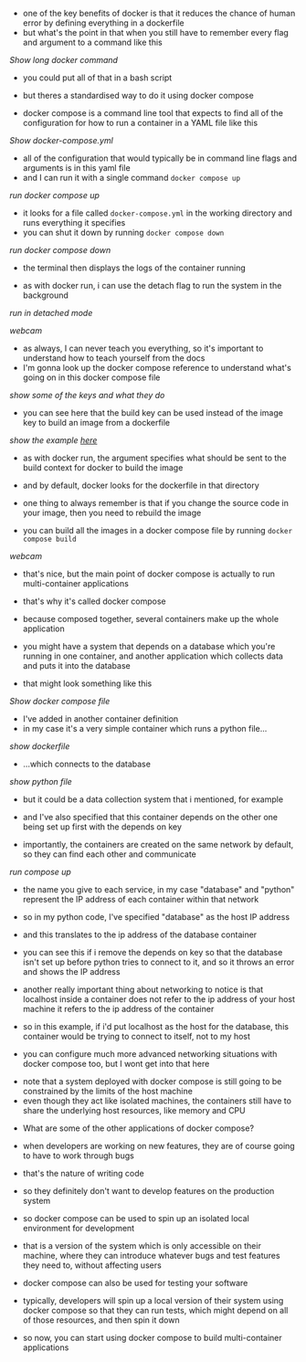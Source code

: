 <!-- MOTIVATION -->

- one of the key benefits of docker is that it reduces the chance of human error by defining everything in a dockerfile
- but what's the point in that when you still have to remember every flag and argument to a command like this

_Show long docker command_

- you could put all of that in a bash script
- but theres a standardised way to do it using docker compose

- docker compose is a command line tool that expects to find all of the configuration for how to run a container in a YAML file like this

_Show docker-compose.yml_

- all of the configuration that would typically be in command line flags and arguments is in this yaml file
- and I can run it with a single command `docker compose up`

_run docker compose up_

- it looks for a file called `docker-compose.yml` in the working directory and runs everything it specifies
- you can shut it down by running `docker compose down`

_run docker compose down_

- the terminal then displays the logs of the container running

- as with docker run, i can use the detach flag to run the system in the background

_run in detached mode_

_webcam_

- as always, I can never teach you everything, so it's important to understand how to teach yourself from the docs
- I'm gonna look up the docker compose reference to understand what's going on in this docker compose file

_show some of the keys and what they do_

- you can see here that the build key can be used instead of the image key to build an image from a dockerfile

_show the example [here](https://docs.docker.com/compose/)_

- as with docker run, the argument specifies what should be sent to the build context for docker to build the image
- and by default, docker looks for the dockerfile in that directory

- one thing to always remember is that if you change the source code in your image, then you need to rebuild the image
- you can build all the images in a docker compose file by running `docker compose build`

_webcam_

- that's nice, but the main point of docker compose is actually to run multi-container applications
- that's why it's called docker compose
- because composed together, several containers make up the whole application
- you might have a system that depends on a database which you're running in one container, and another application which collects data and puts it into the database

- that might look something like this

_Show docker compose file_

- I've added in another container definition
- in my case it's a very simple container which runs a python file...

_show dockerfile_

- ...which connects to the database

_show python file_

- but it could be a data collection system that i mentioned, for example

- and I've also specified that this container depends on the other one being set up first with the depends on key

<!-- NETWORKING -->

- importantly, the containers are created on the same network by default, so they can find each other and communicate

_run compose up_

- the name you give to each service, in my case "database" and "python" represent the IP address of each container within that network
- so in my python code, I've specified "database" as the host IP address
- and this translates to the ip address of the database container
- you can see this if i remove the depends on key so that the database isn't set up before python tries to connect to it, and so it throws an error and shows the IP address

- another really important thing about networking to notice is that localhost inside a container does not refer to the ip address of your host machine it refers to the ip address of the container
- so in this example, if i'd put localhost as the host for the database, this container would be trying to connect to itself, not to my host

- you can configure much more advanced networking situations with docker compose too, but I wont get into that here

<!-- LIMITATIONS -->

- note that a system deployed with docker compose is still going to be constrained by the limits of the host machine
- even though they act like isolated machines, the containers still have to share the underlying host resources, like memory and CPU

<!-- OTHER APPLICATIONS -->

- What are some of the other applications of docker compose?

- when developers are working on new features, they are of course going to have to work through bugs
- that's the nature of writing code
- so they definitely don't want to develop features on the production system
- so docker compose can be used to spin up an isolated local environment for development
- that is a version of the system which is only accessible on their machine, where they can introduce whatever bugs and test features they need to, without affecting users

- docker compose can also be used for testing your software
- typically, developers will spin up a local version of their system using docker compose so that they can run tests, which might depend on all of those resources, and then spin it down

<!-- OUTRO -->

- so now, you can start using docker compose to build multi-container applications

<!--
TODO lesson on typical prod, dev, staging envs
- well typically, a software team would have a production system, which is serving real users
- then they'll have a development system, which contains all the new features under development and is shared by the engineering team -->
